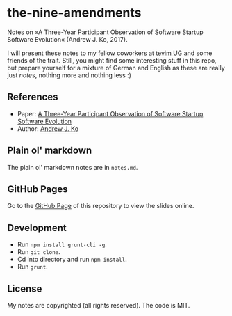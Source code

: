 # the-nine-amendments

Notes on »A Three-Year Participant Observation of Software Startup Software Evolution« (Andrew J. Ko, 2017).

I will present these notes to my fellow coworkers at [tevim UG](https://www.tevim.com) and some friends of the trait. Still, you might find some interesting stuff in this repo, but prepare yourself for a mixture of German and English as these are really just *notes*, nothing more and nothing less :)

## References

- Paper: [A Three-Year Participant Observation of Software Startup Software Evolution](http://faculty.washington.edu/ajko/papers/Ko2017AnswerDashReflection.pdf)
- Author: [Andrew J. Ko](http://faculty.washington.edu/ajko/)

## Plain ol' markdown

The plain ol' markdown notes are in `notes.md`.

## GitHub Pages

Go to the [GitHub Page](http://janraasch.github.io/the-nine-amendments/) of this repository to view the slides online.

## Development

- Run `npm install grunt-cli -g`.
- Run `git clone`.
- Cd into directory and run `npm install`.
- Run `grunt`.

## License

My notes are copyrighted (all rights reserved). The code is MIT.
